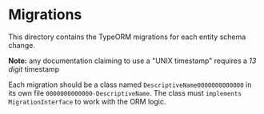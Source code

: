 # Migrations

This directory contains the TypeORM migrations for each entity schema change.

**Note:** any documentation claiming to use a "UNIX timestamp" requires a *13 digit* timestamp

Each migration should be a class named `DescriptiveName0000000000000` in its own file `0000000000000-DescriptiveName`.
The class must `implements MigrationInterface` to work with the ORM logic.
